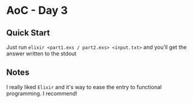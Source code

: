 # AoC - Day 3

## Quick Start

Just run `elixir <part1.exs / part2.exs> <input.txt>` and you'll get the answer
written to the stdout

## Notes

I really liked `Elixir` and it's way to ease the entry to functional
programming. I recommend!

